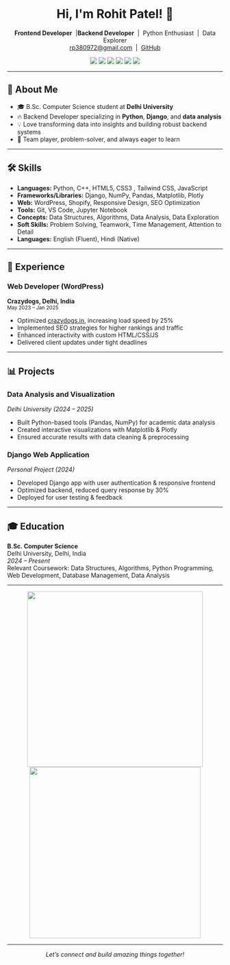 <!-- GitHub Profile README for Rohit Patel (Backend Developer) -->

<h1 align="center">Hi, I'm Rohit Patel! 👋</h1>

<p align="center">
  <b>Frontend Developer</b> &nbsp;|<b>Backend Developer</b> &nbsp;|&nbsp; Python Enthusiast &nbsp;|&nbsp; Data Explorer <br>
  <a href="mailto:rp380972@gmail.com">rp380972@gmail.com</a> &nbsp;|&nbsp;
  <a href="https://github.com/Rohit-Patel-Techie">GitHub</a>
</p>

<p align="center">
  <img src="https://img.shields.io/badge/Python-3776AB?style=for-the-badge&logo=python&logoColor=white"/>
  <img src="https://img.shields.io/badge/Django-092E20?style=for-the-badge&logo=django&logoColor=white"/>
  <img src="https://img.shields.io/badge/NumPy-013243?style=for-the-badge&logo=numpy&logoColor=white"/>
  <img src="https://img.shields.io/badge/Pandas-150458?style=for-the-badge&logo=pandas&logoColor=white"/>
  <img src="https://img.shields.io/badge/Matplotlib-11557C?style=for-the-badge&logo=matplotlib&logoColor=white"/>
  <img src="https://img.shields.io/badge/WordPress-21759B?style=for-the-badge&logo=wordpress&logoColor=white"/>
</p>

---

## 🚀 About Me

- 🎓 B.Sc. Computer Science student at **Delhi University**
- 🔥 Backend Developer specializing in **Python**, **Django**, and **data analysis**
- 💡 Love transforming data into insights and building robust backend systems
- 🤝 Team player, problem-solver, and always eager to learn

---

## 🛠️ Skills

- **Languages:** Python, C++, HTML5, CSS3 , Tailwind CSS, JavaScript
- **Frameworks/Libraries:** Django, NumPy, Pandas, Matplotlib, Plotly
- **Web:** WordPress, Shopify, Responsive Design, SEO Optimization
- **Tools:** Git, VS Code, Jupyter Notebook
- **Concepts:** Data Structures, Algorithms, Data Analysis, Data Exploration
- **Soft Skills:** Problem Solving, Teamwork, Time Management, Attention to Detail
- **Languages:** English (Fluent), Hindi (Native)

---

## 💼 Experience


### Web Developer (WordPress)
**Crazydogs, Delhi, India**  
<sub>May 2023 – Jan 2025</sub>
- Optimized [crazydogs.in](https://crazydogs.in/), increasing load speed by 25%
- Implemented SEO strategies for higher rankings and traffic
- Enhanced interactivity with custom HTML/CSS/JS
- Delivered client updates under tight deadlines

---

## 📊 Projects

### Data Analysis and Visualization
*Delhi University (2024 – 2025)*
- Built Python-based tools (Pandas, NumPy) for academic data analysis
- Created interactive visualizations with Matplotlib & Plotly
- Ensured accurate results with data cleaning & preprocessing  

### Django Web Application
*Personal Project (2024)*
- Developed Django app with user authentication & responsive frontend
- Optimized backend, reduced query response by 30%
- Deployed for user testing & feedback  

---

## 🎓 Education

**B.Sc. Computer Science**  
Delhi University, Delhi, India  
_2024 – Present_  
Relevant Coursework: Data Structures, Algorithms, Python Programming, Web Development, Database Management, Data Analysis

---

<p align="center">
  <img src="https://github-readme-stats.vercel.app/api?username=Rohit-Patel-Techie&show_icons=true&theme=radical" width="410"/>
  <img src="https://github-readme-streak-stats.herokuapp.com/?user=Rohit-Patel-Techie&theme=radical" width="400"/>
</p>

---

<p align="center">
  <i>Let’s connect and build amazing things together!</i>
</p>
